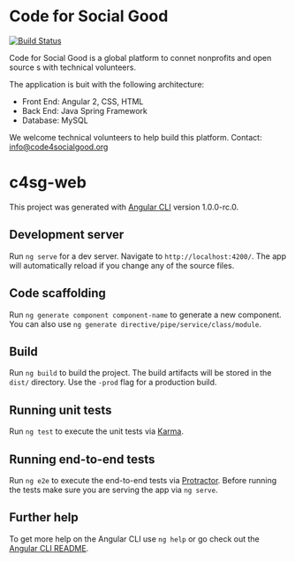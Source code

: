 # Code for Social Good
[![Build Status](https://travis-ci.org/Code4SocialGood/c4sg-web.svg?branch=master)](https://travis-ci.org/Code4SocialGood/c4sg-web)

Code for Social Good is a global platform to connet nonprofits and open source s with technical volunteers. 

The application is buit with the following architecture:
- Front End: Angular 2, CSS, HTML
- Back End: Java Spring Framework 
- Database: MySQL

We welcome technical volunteers to help build this platform. Contact: info@code4socialgood.org


# c4sg-web

This project was generated with [Angular CLI](https://github.com/angular/angular-cli) version 1.0.0-rc.0.

## Development server
Run `ng serve` for a dev server. Navigate to `http://localhost:4200/`. The app will automatically reload if you change any of the source files.

## Code scaffolding

Run `ng generate component component-name` to generate a new component. You can also use `ng generate directive/pipe/service/class/module`.

## Build

Run `ng build` to build the project. The build artifacts will be stored in the `dist/` directory. Use the `-prod` flag for a production build.

## Running unit tests

Run `ng test` to execute the unit tests via [Karma](https://karma-runner.github.io).

## Running end-to-end tests

Run `ng e2e` to execute the end-to-end tests via [Protractor](http://www.protractortest.org/).
Before running the tests make sure you are serving the app via `ng serve`.

## Further help

To get more help on the Angular CLI use `ng help` or go check out the [Angular CLI README](https://github.com/angular/angular-cli/blob/master/README.md).
